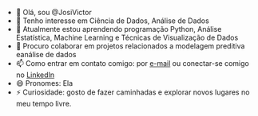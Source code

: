 - 👋 Olá, sou @JosiVictor
- 👀 Tenho interesse em Ciência de Dados, Análise de Dados
- 🌱 Atualmente estou aprendendo programação Python, Análise Estatística, Machine Learning e Técnicas de Visualização de Dados
- 💞️ Procuro colaborar em projetos relacionados a modelagem preditiva eanálise de dados
- 📫 Como entrar em contato comigo: por [e-mail](josilaine_victor@hotmail.com) ou conectar-se comigo no [LinkedIn](https://www.linkedin.com/in/josilainecampos/)
- 😄 Pronomes: Ela
- ⚡ Curiosidade: gosto de fazer caminhadas e explorar novos lugares no meu tempo livre.
